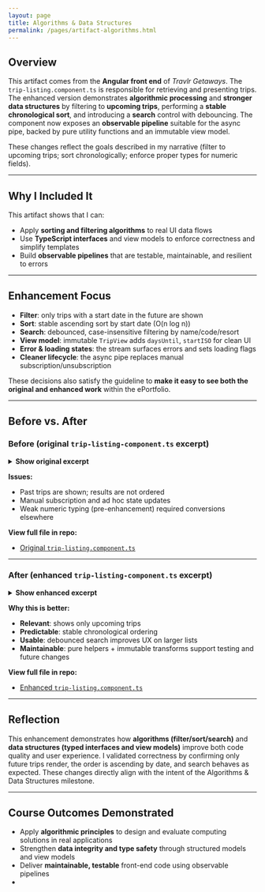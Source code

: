 ```yaml
---
layout: page
title: Algorithms & Data Structures
permalink: /pages/artifact-algorithms.html
---
```


## Overview

This artifact comes from the **Angular front end** of *Travlr Getaways*. The `trip-listing.component.ts` is responsible for retrieving and presenting trips.  
The enhanced version demonstrates **algorithmic processing** and **stronger data structures** by filtering to **upcoming trips**, performing a **stable chronological sort**, and introducing a **search** control with debouncing. The component now exposes an **observable pipeline** suitable for the async pipe, backed by pure utility functions and an immutable view model.

These changes reflect the goals described in my narrative (filter to upcoming trips; sort chronologically; enforce proper types for numeric fields).

---

## Why I Included It

This artifact shows that I can:
- Apply **sorting and filtering algorithms** to real UI data flows
- Use **TypeScript interfaces** and view models to enforce correctness and simplify templates
- Build **observable pipelines** that are testable, maintainable, and resilient to errors

---

## Enhancement Focus

- **Filter**: only trips with a start date in the future are shown  
- **Sort**: stable ascending sort by start date (O(n log n))  
- **Search**: debounced, case-insensitive filtering by name/code/resort  
- **View model**: immutable `TripView` adds `daysUntil`, `startISO` for clean UI  
- **Error & loading states**: the stream surfaces errors and sets loading flags  
- **Cleaner lifecycle**: the async pipe replaces manual subscription/unsubscription

These decisions also satisfy the guideline to **make it easy to see both the original and enhanced work** within the ePortfolio. 

---

## Before vs. After

### Before (original `trip-listing-component.ts` excerpt)

<details>
  <summary><strong>Show original excerpt</strong></summary>

{% highlight typescript %}
// No filtering or sorting; manual subscription
ngOnInit(): void {
  this.tripDataService.getTrips().subscribe(trips => {
    this.trips = trips;
  });
}
{% endhighlight %}

</details>

**Issues:**  
- Past trips are shown; results are not ordered  
- Manual subscription and ad hoc state updates  
- Weak numeric typing (pre-enhancement) required conversions elsewhere

**View full file in repo:**  
- [Original `trip-listing.component.ts`](https://github.com/JohnM97/CS499-ePortfolio/blob/main/artifacts/algorithms/original/trip-listing-component.ts)

---

### After (enhanced `trip-listing-component.ts` excerpt)

<details>
  <summary><strong>Show enhanced excerpt</strong></summary>

{% highlight typescript %}
// Build an observable pipeline: filter upcoming, sort by date, then search
this.upcomingTrips$ = combineLatest([
  this.tripDataService.getTrips().pipe(
    map(trips => trips.filter(t => new Date(t.start) > new Date())),
    map(trips => trips.map(t => toTripView(t))),
    map(vms => [...vms].sort((a, b) => a.start.getTime() - b.start.getTime())),
    catchError(() => of([]))
  ),
  this.search$.pipe(debounceTime(150), distinctUntilChanged(), startWith(''))
]).pipe(
  map(([trips, q]) => !q ? trips :
    trips.filter(t =>
      t.name.toLowerCase().includes(q.toLowerCase()) ||
      t.code.toLowerCase().includes(q.toLowerCase()) ||
      t.resort.toLowerCase().includes(q.toLowerCase())
    )
  )
);
{% endhighlight %}

</details>

**Why this is better:**  
- **Relevant**: shows only upcoming trips  
- **Predictable**: stable chronological ordering  
- **Usable**: debounced search improves UX on larger lists  
- **Maintainable**: pure helpers + immutable transforms support testing and future changes

**View full file in repo:**  
- [Enhanced `trip-listing.component.ts`](https://github.com/JohnM97/CS499-ePortfolio/blob/main/artifacts/algorithms/enhanced/trip-listing-component.ts)

---

## Reflection

This enhancement demonstrates how **algorithms (filter/sort/search)** and **data structures (typed interfaces and view models)** improve both code quality and user experience. I validated correctness by confirming only future trips render, the order is ascending by date, and search behaves as expected. These changes directly align with the intent of the Algorithms & Data Structures milestone. 

---

## Course Outcomes Demonstrated

- Apply **algorithmic principles** to design and evaluate computing solutions in real applications  
- Strengthen **data integrity and type safety** through structured models and view models  
- Deliver **maintainable, testable** front-end code using observable pipelines
- 

